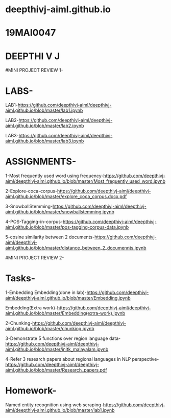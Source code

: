 # deepthivj-aiml.github.io
# 19MAI0047
# DEEPTHI V J

#MINI PROJECT REVIEW 1-

# LABS-

LAB1-https://github.com/deepthivj-aiml/deepthivj-aiml.github.io/blob/master/lab1.ipynb

LAB2-https://github.com/deepthivj-aiml/deepthivj-aiml.github.io/blob/master/lab2.ipynb

LAB3-https://github.com/deepthivj-aiml/deepthivj-aiml.github.io/blob/master/lab3.ipynb

# ASSIGNMENTS-

1-Most frequently used word using frequency-https://github.com/deepthivj-aiml/deepthivj-aiml.github.io/blob/master/Most_frequently_used_word.ipynb

2-Explore-coca-corpus-https://github.com/deepthivj-aiml/deepthivj-aiml.github.io/blob/master/explore_coca_corpus.docx.pdf

3-SnowballStemming-https://github.com/deepthivj-aiml/deepthivj-aiml.github.io/blob/master/snowballstemming.ipynb

4-POS-Tagging-in-corpus-https://github.com/deepthivj-aiml/deepthivj-aiml.github.io/blob/master/pos-tagging-corpus-data.ipynb

5-cosine similarity between 2 documents-https://github.com/deepthivj-aiml/deepthivj-aiml.github.io/blob/master/distance_between_2_documennts.ipynb


#MINI PROJECT REVIEW 2-

# Tasks-
1-Embedding
Embedding(done in lab)-https://github.com/deepthivj-aiml/deepthivj-aiml.github.io/blob/master/Embedding.ipynb

Embedding(Extra work)-https://github.com/deepthivj-aiml/deepthivj-aiml.github.io/blob/master/Embedding(extra-work).ipynb

2-Chunking-https://github.com/deepthivj-aiml/deepthivj-aiml.github.io/blob/master/chunking.ipynb

3-Demonstrate 5 functions over region language data-https://github.com/deepthivj-aiml/deepthivj-aiml.github.io/blob/master/inltk_malayalam.ipynb

4-Refer 3 research papers about regional languages in NLP perspective-https://github.com/deepthivj-aiml/deepthivj-aiml.github.io/blob/master/Research_papers.pdf


# Homework-

Named entity recognition using web scraping-https://github.com/deepthivj-aiml/deepthivj-aiml.github.io/blob/master/lab1.ipynb
